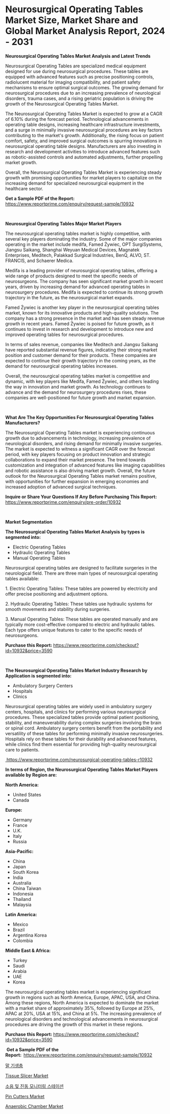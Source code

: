 <p><h1>Neurosurgical Operating Tables Market Size, Market Share and Global Market Analysis Report, 2024 - 2031</h1></p><p><strong>Neurosurgical Operating Tables Market Analysis and Latest Trends</strong></p>
<p><p>Neurosurgical Operating Tables are specialized medical equipment designed for use during neurosurgical procedures. These tables are equipped with advanced features such as precise positioning controls, radiolucent material for imaging compatibility, and patient safety mechanisms to ensure optimal surgical outcomes. The growing demand for neurosurgical procedures due to an increasing prevalence of neurological disorders, trauma cases, and a rising geriatric population is driving the growth of the Neurosurgical Operating Tables Market.</p><p>The Neurosurgical Operating Tables Market is expected to grow at a CAGR of 6.10% during the forecast period. Technological advancements in operating table designs, increasing healthcare infrastructure investments, and a surge in minimally invasive neurosurgical procedures are key factors contributing to the market's growth. Additionally, the rising focus on patient comfort, safety, and improved surgical outcomes is spurring innovations in neurosurgical operating table designs. Manufacturers are also investing in research and development activities to introduce advanced features such as robotic-assisted controls and automated adjustments, further propelling market growth.</p><p>Overall, the Neurosurgical Operating Tables Market is experiencing steady growth with promising opportunities for market players to capitalize on the increasing demand for specialized neurosurgical equipment in the healthcare sector.</p></p>
<p><strong>Get a Sample PDF of the Report:&nbsp;</strong> <a href="https://www.reportprime.com/enquiry/request-sample/10932">https://www.reportprime.com/enquiry/request-sample/10932</a></p>
<p>&nbsp;</p>
<p><strong>Neurosurgical Operating Tables Major Market Players</strong></p>
<p><p>The neurosurgical operating tables market is highly competitive, with several key players dominating the industry. Some of the major companies operating in the market include medifa, Famed Żywiec, OPT SurgiSystems, Jiangsu Saikang, Shanghai Weyuan Medical Devices, Magnatek Enterprises, Meditech, Palakkad Surgical Industries, BenQ, ALVO, ST. FRANCIS, and Schaerer Medica.</p><p>Medifa is a leading provider of neurosurgical operating tables, offering a wide range of products designed to meet the specific needs of neurosurgeons. The company has seen significant market growth in recent years, driven by increasing demand for advanced operating tables in neurosurgery procedures. Medifa is expected to continue its strong growth trajectory in the future, as the neurosurgical market expands.</p><p>Famed Żywiec is another key player in the neurosurgical operating tables market, known for its innovative products and high-quality solutions. The company has a strong presence in the market and has seen steady revenue growth in recent years. Famed Żywiec is poised for future growth, as it continues to invest in research and development to introduce new and improved operating tables for neurosurgical procedures.</p><p>In terms of sales revenue, companies like Meditech and Jiangsu Saikang have reported substantial revenue figures, indicating their strong market position and customer demand for their products. These companies are expected to continue their growth trajectory in the coming years, as the demand for neurosurgical operating tables increases.</p><p>Overall, the neurosurgical operating tables market is competitive and dynamic, with key players like Medifa, Famed Żywiec, and others leading the way in innovation and market growth. As technology continues to advance and the demand for neurosurgery procedures rises, these companies are well-positioned for future growth and market expansion.</p></p>
<p>&nbsp;</p>
<p><strong>What Are The Key Opportunities For Neurosurgical Operating Tables Manufacturers?</strong></p>
<p><p>The Neurosurgical Operating Tables market is experiencing continuous growth due to advancements in technology, increasing prevalence of neurological disorders, and rising demand for minimally invasive surgeries. The market is expected to witness a significant CAGR over the forecast period, with key players focusing on product innovation and strategic collaborations to expand their market presence. The trend towards customization and integration of advanced features like imaging capabilities and robotic assistance is also driving market growth. Overall, the future outlook for the Neurosurgical Operating Tables market remains positive, with opportunities for further expansion in emerging economies and increased adoption of advanced surgical techniques.</p></p>
<p><strong>Inquire or Share Your Questions If Any Before Purchasing This Report:</strong> <a href="https://www.reportprime.com/enquiry/pre-order/10932">https://www.reportprime.com/enquiry/pre-order/10932</a></p>
<p>&nbsp;</p>
<p><strong>Market Segmentation</strong></p>
<p><strong>The Neurosurgical Operating Tables Market Analysis by types is segmented into:</strong></p>
<p><ul><li>Electric Operating Tables</li><li>Hydraulic Operating Tables</li><li>Manual Operating Tables</li></ul></p>
<p><p>Neurosurgical operating tables are designed to facilitate surgeries in the neurological field. There are three main types of neurosurgical operating tables available: </p><p>1. Electric Operating Tables: These tables are powered by electricity and offer precise positioning and adjustment options.</p><p>2. Hydraulic Operating Tables: These tables use hydraulic systems for smooth movements and stability during surgeries.</p><p>3. Manual Operating Tables: These tables are operated manually and are typically more cost-effective compared to electric and hydraulic tables. Each type offers unique features to cater to the specific needs of neurosurgeons.</p></p>
<p><strong>Purchase this Report:&nbsp;</strong><a href="https://www.reportprime.com/checkout?id=10932&price=3590">https://www.reportprime.com/checkout?id=10932&price=3590</a></p>
<p>&nbsp;</p>
<p><strong>The Neurosurgical Operating Tables Market Industry Research by Application is segmented into:</strong></p>
<p><ul><li>Ambulatory Surgery Centers</li><li>Hospitals</li><li>Clinics</li></ul></p>
<p><p>Neurosurgical operating tables are widely used in ambulatory surgery centers, hospitals, and clinics for performing various neurosurgical procedures. These specialized tables provide optimal patient positioning, stability, and maneuverability during complex surgeries involving the brain or spinal cord. Ambulatory surgery centers benefit from the portability and versatility of these tables for performing minimally invasive neurosurgeries. Hospitals rely on these tables for their durability and advanced features, while clinics find them essential for providing high-quality neurosurgical care to patients.</p></p>
<p><a href="https://www.reportprime.com/neurosurgical-operating-tables-r10932">&nbsp;https://www.reportprime.com/neurosurgical-operating-tables-r10932</a></p>
<p><strong>In terms of Region, the Neurosurgical Operating Tables Market Players available by Region are:</strong></p>
<p>
    <p> <strong> North America: </strong>
        <ul>
            <li>United States</li>
            <li>Canada</li>
        </ul>
        </p> 
    <p> <strong> Europe: </strong>
        <ul>
            <li>Germany</li>
            <li>France</li>
            <li>U.K.</li>
            <li>Italy</li>
            <li>Russia</li>
        </ul>
        </p> 
    <p> <strong> Asia-Pacific: </strong>
        <ul>
            <li>China</li>
            <li>Japan</li>
            <li>South Korea</li>
            <li>India</li>
            <li>Australia</li>
            <li>China Taiwan</li>
            <li>Indonesia</li>
            <li>Thailand</li>
            <li>Malaysia</li>
        </ul>
        </p> 
    <p> <strong> Latin America: </strong>
        <ul>
            <li>Mexico</li>
            <li>Brazil</li>
            <li>Argentina Korea</li>
            <li>Colombia</li>
        </ul>
        </p> 
    <p> <strong> Middle East & Africa: </strong>
        <ul>
            <li>Turkey</li>
            <li>Saudi</li>
            <li>Arabia</li>
            <li>UAE</li>
            <li>Korea</li>
        </ul>
    </p>
    </p>
<p><p>The neurosurgical operating tables market is experiencing significant growth in regions such as North America, Europe, APAC, USA, and China. Among these regions, North America is expected to dominate the market with a market share of approximately 35%, followed by Europe at 25%, APAC at 20%, USA at 15%, and China at 5%. The increasing prevalence of neurological disorders and technological advancements in neurosurgical procedures are driving the growth of this market in these regions.</p></p>
<p><strong>Purchase this Report: </strong><a href="https://www.reportprime.com/checkout?id=10932&price=3590">https://www.reportprime.com/checkout?id=10932&price=3590</a></p>
<p>&nbsp;<strong>Get a Sample PDF of the Report:&nbsp;&nbsp;</strong><a href="https://www.reportprime.com/enquiry/request-sample/10932">https://www.reportprime.com/enquiry/request-sample/10932</a></p>
<p><strong></strong></p>
<p><p><a href="https://github.com/jimahmed0511/Market-Research-Report-List-2/blob/main/9044577106905.md">말 기생충</a></p><p><a href="https://github.com/lorenzaSchmeler/Market-Research-Report-List-2/blob/main/tissue-slicer-market.md">Tissue Slicer Market</a></p><p><a href="https://github.com/ahmadrevanz10/Market-Research-Report-List-2/blob/main/5937630106906.md">소음 및 진동 모니터링 스테이션</a></p><p><a href="https://github.com/jaidynmorantestelletmjzya/Market-Research-Report-List-4/blob/main/pin-cutters-market.md">Pin Cutters Market</a></p><p><a href="https://github.com/ruddyyedelwadw/Market-Research-Report-List-3/blob/main/anaerobic-chamber-market.md">Anaerobic Chamber Market</a></p></p>